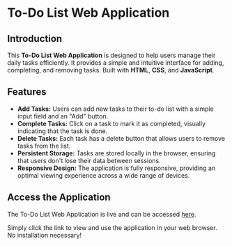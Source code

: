 # To-Do List Web Application

## Introduction
This **To-Do List Web Application** is designed to help users manage their daily tasks efficiently. It provides a simple and intuitive interface for adding, completing, and removing tasks. Built with **HTML**, **CSS**, and **JavaScript**.

## Features
- **Add Tasks:** Users can add new tasks to their to-do list with a simple input field and an "Add" button.
- **Complete Tasks:** Click on a task to mark it as completed, visually indicating that the task is done.
- **Delete Tasks:** Each task has a delete button that allows users to remove tasks from the list.
- **Persistent Storage:** Tasks are stored locally in the browser, ensuring that users don't lose their data between sessions.
- **Responsive Design:** The application is fully responsive, providing an optimal viewing experience across a wide range of devices.

## Access the Application

The To-Do List Web Application is live and can be accessed [here](https://kelly-su.github.io/todo-list/).

Simply click the link to view and use the application in your web browser. No installation necessary!

